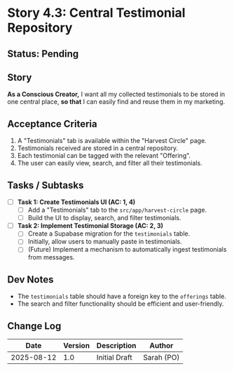 # Story 4.3: Central Testimonial Repository

## Status: Pending

## Story
**As a Conscious Creator,** I want all my collected testimonials to be stored in one central place, **so that** I can easily find and reuse them in my marketing.

## Acceptance Criteria
1.  A "Testimonials" tab is available within the "Harvest Circle" page.
2.  Testimonials received are stored in a central repository.
3.  Each testimonial can be tagged with the relevant "Offering".
4.  The user can easily view, search, and filter all their testimonials.

## Tasks / Subtasks
- [ ] **Task 1: Create Testimonials UI (AC: 1, 4)**
    - [ ] Add a "Testimonials" tab to the `src/app/harvest-circle` page.
    - [ ] Build the UI to display, search, and filter testimonials.
- [ ] **Task 2: Implement Testimonial Storage (AC: 2, 3)**
    - [ ] Create a Supabase migration for the `testimonials` table.
    - [ ] Initially, allow users to manually paste in testimonials.
    - [ ] (Future) Implement a mechanism to automatically ingest testimonials from messages.

## Dev Notes
*   The `testimonials` table should have a foreign key to the `offerings` table.
*   The search and filter functionality should be efficient and user-friendly.

## Change Log
| Date | Version | Description | Author |
| --- | --- | --- | --- |
| 2025-08-12 | 1.0 | Initial Draft | Sarah (PO) |
